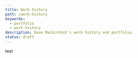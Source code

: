 ```yaml
---
title: Work history
path: /work-history
keywords:
  - portfolio
  - work history
description: Dave Mackintosh's work history and portfolio.
status: draft
---
```


test 

